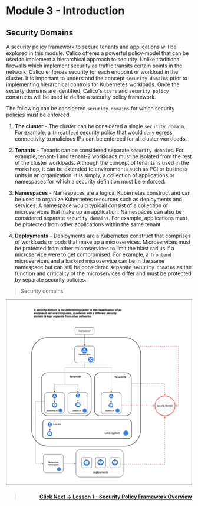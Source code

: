 
# Module 3 - Introduction

## Security Domains

A security policy framework to secure tenants and applications will be explored in this module. Calico offeres a powerful policy-model that can be used to implement a hierarchical approach to security. Unlike traditional firewalls which implement security as traffic transits certain points in the network, Calico enforces security for each endpoint or workload in the cluster. It is important to understand the concept `security domains` prior to implementing hierarchical controls for Kubernetes workloads. Once the securty domains are identified, Calico's `tiers` and `security policy` constructs will be used to define a security policy framework. 

The following can be considered `security domains` for which security policies must be enforced.

1.  **The cluster** - The cluster can be considered a single `security domain`. For example, a `threatfeed` security policy that would `deny` egress connectivity to malicious IPs can be enforced for all cluster workloads. 

2.  **Tenants** - Tenants can be considered separate `security domains`. For example, tenant-1 and tenant-2 workloads must be isolated from the rest of the cluster workloads. Although the concept of tenants is used in the workshop, it can be extended to environments such as PCI or business units in an organization. It is simply, a collection of applications or namespaces for which a security definition must be enforced.  

3.  **Namespaces** - Namespaces are a logical Kubernetes construct and can be used to organize Kubernetes resources such as deployments and services. A namespace would typicall consist of a collection of microservices that make up an application. Namespaces can also be considered separate `security domains`. For example, applications must be protected from other applications within the same tenant.

4.  **Deployments** - Deployments are a Kubernetes construct that comprises of workloads or pods that make up a microservices. Microservices must be protected from other microservices to limit the blast radius if a microservice were to get compromised. For example, a `frontend` microservices and a `backend` microservice can be in the same namespace but can still be considered separate `security domains` as the function and criticality of the microservices differ and must be protected by separate security policies.   

> Security domains

![Security Domains](images/security-domains.png)

> #### <div align="right">  [Click Next -> Lesson 1 - Security Policy Framework Overview](https://github.com/tigera-cs/quickstart-self-service/blob/main/modules/security-policy-framework-overview.md) </div>


